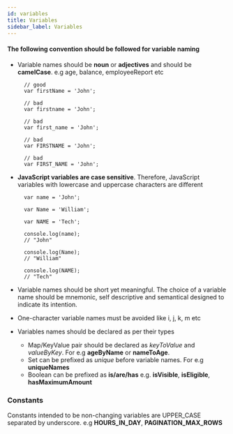 ```yaml
---
id: variables
title: Variables
sidebar_label: Variables
---
```


#### The following convention should be followed for variable naming

* Variable names should be **noun** or **adjectives** and should be **camelCase**. e.g age, balance, employeeReport etc
  <!--JavaScript-->
        // good
        var firstName = 'John';

        // bad
        var firstname = 'John';
 
        // bad
        var first_name = 'John';
        
        // bad
        var FIRSTNAME = 'John';
        
        // bad
        var FIRST_NAME = 'John';
  
* **JavaScript variables are case sensitive**. Therefore, JavaScript variables with lowercase and uppercase characters are different
  <!--JavaScript-->
        var name = 'John';
 
        var Name = 'William';
 
        var NAME = 'Tech';
 
        console.log(name);
        // "John"
 
        console.log(Name);
        // "William"
 
        console.log(NAME);
        // "Tech"

* Variable names should be short yet meaningful. The choice of a variable name should be mnemonic, self descriptive and semantical
  designed to indicate its intention.
  
* One-character variable names must be avoided like i, j, k, m etc

* Variables names should be declared as per their types
  * Map/KeyValue pair should be declared as *keyToValue* and *valueByKey*. For e.g **ageByName** or  **nameToAge**.
  * Set can be prefixed as *unique* before variable names. For e.g **uniqueNames**
  * Boolean can be prefixed as **is/are/has** e.g. **isVisible**, **isEligible**, **hasMaximumAmount**

### Constants

 Constants intended to be non-changing variables are UPPER_CASE separated by underscore. e.g **HOURS_IN_DAY**, **PAGINATION_MAX_ROWS**
